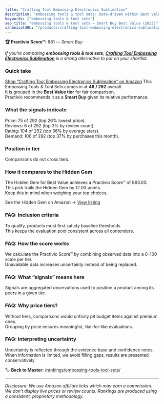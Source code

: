 ```yaml
---
title: "Crafting Tool Embossing Electronics Sublimation"
description: "embossing tools & tool sets: Data-driven within Best Value ranking using the Practivio Score™. Positioned by quality, value, demand, findability, momentum."
keywords: ["embossing tools & tool sets"]
seo_title: "embossing tools & tool sets — Smart Buy Best Value (2025)"
canonicalURL: "/products/crafting-tool-embossing-electronics-sublimation-B0DQY7KBK1/"
---
```


**🏆 Practivio Score™:** 881 — _Smart Buy_


*If you're comparing **embossing tools & tool sets**, **[Crafting Tool Embossing Electronics Sublimation](https://www.amazon.com/dp/B0DQY7KBK1?tag=practivio-20)** is a strong alternative to put on your shortlist.*
### Quick take
[Shop “Crafting Tool Embossing Electronics Sublimation” on Amazon](https://www.amazon.com/dp/B0DQY7KBK1?tag=practivio-20)
This Embossing Tools & Tool Sets comes in at **48 / 292** overall.  
It is grouped in the **Best Value tier** for fair comparison.  
Practivio recommends it as a **Smart Buy** given its relative performance.

### What the signals indicate
Price: 75 of 292 (top 26% lowest price).  
Reviews: 6 of 292 (top 3% by review count).  
Rating: 104 of 292 (top 36% by average stars).  
Demand: 106 of 292 (top 37% by purchases this month).

### Position in tier
Comparisons do not cross tiers.

### How it compares to the Hidden Gem
The Hidden Gem for Best Value achieves a Practivio Score™ of 893.00.  
This pick trails the Hidden Gem by 12.00 points.  
Keep this in mind when weighing your top choices.  

See the Hidden Gem on Amazon → [View listing](https://www.amazon.com/dp/B01LZEMYOD?tag=practivio-20)

### FAQ: Inclusion criteria
To qualify, products must first satisfy baseline thresholds.  
This keeps the evaluation pool consistent across all contenders.

### FAQ: How the score works
We calculate the Practivio Score™ by combining observed data into a 0–100 scale per tier.  
Unavailable data increases uncertainty instead of being replaced.

### FAQ: What “signals” means here
Signals are aggregated observations used to position a product among its peers in a given tier.

### FAQ: Why price tiers?
Without tiers, comparisons would unfairly pit budget items against premium ones.  
Grouping by price ensures meaningful, like-for-like evaluations.

### FAQ: Interpreting uncertainty
Uncertainty is reflected through the evidence base and confidence notes.  
When information is limited, we avoid filling gaps; results are presented conservatively.


🏷️ **Back to Master:** [/rankings/embossing-tools-tool-sets/](/rankings/embossing-tools-tool-sets/)

---
_Disclosure: We use Amazon affiliate links which may earn a commission. We don’t display live prices or review counts. Rankings are produced using a consistent, proprietary methodology._
